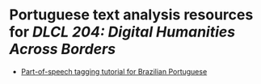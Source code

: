 # Portuguese text analysis resources for *DLCL 204: Digital Humanities Across Borders*

* [Part-of-speech tagging tutorial for Brazilian Portuguese](pos_portuguese.md)